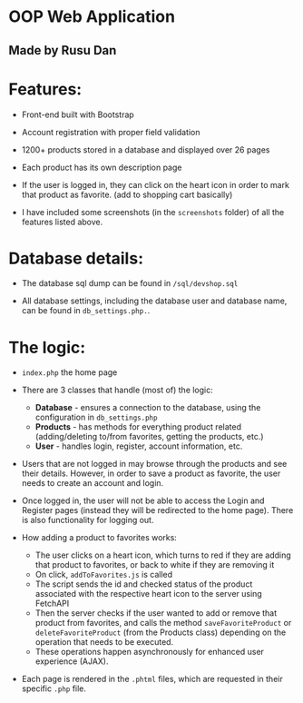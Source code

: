 OOP Web Application
===
Made by Rusu Dan
---

Features:
=========
- Front-end built with Bootstrap

- Account registration with proper field validation
  
- 1200+ products stored in a database and displayed over 26 pages
  
- Each product has its own description page
  
- If the user is logged in, they can click on the heart icon in order
  to mark that product as favorite. (add to shopping cart basically)
  
- I have included some screenshots (in the `screenshots` folder) of all the 
features listed above.

Database details:
=================
- The database sql dump can be found in `/sql/devshop.sql`

- All database settings, including the database user and database name, can be
  found in `db_settings.php.`.


The logic:
==========
- `index.php` the home page

- There are 3 classes that handle (most of) the logic:
    - **Database** - ensures a connection to the database, using the configuration
    in `db_settings.php`
    - **Products** - has methods for everything product related (adding/deleting
      to/from favorites, getting the products, etc.)
    - **User** - handles login, register, account information, etc.
      
- Users that are not logged in may browse through the products and see their
  details. However, in order to save a product as favorite, the user needs to
  create an account and login.
  
- Once logged in, the user will not be able to access the Login and Register pages
  (instead they will be redirected to the home page). There is also functionality for
  logging out.

- How adding a product to favorites works:
    - The user clicks on a heart icon, which turns to red if they are adding
      that product to favorites, or back to white if they are removing it
    - On click, `addToFavorites.js` is called
    - The script sends the id and checked status of 
      the product associated with the respective heart icon
      to the server using FetchAPI
    - Then the server checks if the user wanted to add or remove that product
      from favorites, and calls the method `saveFavoriteProduct` or 
      `deleteFavoriteProduct` (from the Products class) depending on the operation
      that needs to be executed.
    - These operations happen asynchronously for enhanced user experience (AJAX).

    
    
- Each page is rendered in the `.phtml` files, which are requested in their
specific `.php` file.
    
